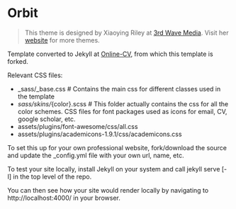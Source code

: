 # Orbit
> This theme is designed by Xiaoying Riley at [3rd Wave Media](http://themes.3rdwavemedia.com/). 
> Visit her [website](http://themes.3rdwavemedia.com/) for more themes.

Template converted to Jekyll at [Online-CV](https://github.com/sharu725/online-cv), from which this template is forked.

Relevant CSS files:
- _sass/_base.css # Contains the main css for different classes used in the template
- _sass/skins/_{color}.scss # This folder actually contains the css for all the color schemes.
CSS files for font packages used as icons for email, CV, google scholar, etc. 
- assets/plugins/font-awesome/css/all.css 
- assets/plugins/academicons-1.9.1/css/academicons.css

To set this up for your own professional website, fork/download the source and update the _config.yml file with your own url, name, etc.

To test your site locally, install Jekyll on your system and call
jekyll serve [-I] in the top level of the repo.

You can then see how your site would render locally by navigating to http://localhost:4000/ in your browser.
